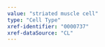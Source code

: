 ```yaml
---
value: "striated muscle cell"
type: "Cell Type"
xref-identifier: "0000737"
xref-dataSource: "CL"
---
```

